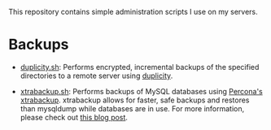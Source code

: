 This repository contains simple administration scripts I use on my servers. 

# Backups 

- [duplicity.sh](wiki/duplicity.sh): Performs encrypted, incremental backups of the specified directories to a remote server using [duplicity](http://duplicity.nongnu.org).

- [xtrabackup.sh](wiki/xtrabackup.sh): Performs backups of MySQL databases using [Percona's xtrabackup](http://www.percona.com/doc/percona-xtrabackup/). xtrabackup allows for faster, safe backups and restores than mysqldump while databases are in use. For more information, please check out [this blog post](http://vitobotta.com/painless-hot-backups-mysql-live-databases-percona-xtrabackup/ "Painless, ultra fast hot backups and restores of MySQL databases with Percona's XtraBackup").